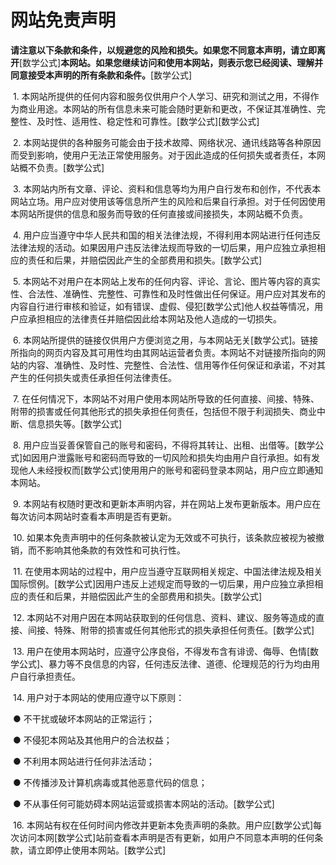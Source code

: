 # **网站免责声明**

**请注意以下条款和条件，以规避您的风险和损失。如果您不同意本声明，请立即离开**[数学公式]**本网站。如果您继续访问和使用本网站，则表示您已经阅读、理解并同意接受本声明的所有条款和条件。**[数学公式]

​            1.     本网站所提供的任何内容和服务仅供用户个人学习、研究和测试之用，不得作为商业用途。本网站的所有信息未来可能会随时更新和更改，不保证其准确性、完整性、及时性、适用性、稳定性和可靠性。[数学公式][数学公式]

​            2.     本网站提供的各种服务可能会由于技术故障、网络状况、通讯线路等各种原因而受到影响，使用户无法正常使用服务。对于因此造成的任何损失或者责任，本网站概不负责。[数学公式]

​            3.     本网站内所有文章、评论、资料和信息等均为用户自行发布和创作，不代表本网站立场。用户应对使用该等信息所产生的风险和后果自行承担。对于任何因使用本网站所提供的信息和服务而导致的任何直接或间接损失，本网站概不负责。

​            4.     用户应当遵守中华人民共和国的相关法律法规，不得利用本网站进行任何违反法律法规的活动。如果因用户违反法律法规而导致的一切后果，用户应独立承担相应的责任和后果，并赔偿因此产生的全部费用和损失。[数学公式]

​            5.     本网站不对用户在本网站上发布的任何内容、评论、言论、图片等内容的真实性、合法性、准确性、完整性、可靠性和及时性做出任何保证。用户应对其发布的内容自行进行审核和验证，如有错误、虚假、侵犯[数学公式]他人权益等情况，用户应承担相应的法律责任并赔偿因此给本网站及他人造成的一切损失。

​            6.     本网站所提供的链接仅供用户方便浏览之用，与本网站无关[数学公式]。链接所指向的网页内容及其可用性均由其网站运营者负责。本网站不对链接所指向的网站的内容、准确性、及时性、完整性、合法性、信用等作任何保证和承诺，不对其产生的任何损失或责任承担任何法律责任。

​            7.     在任何情况下，本网站不对用户使用本网站所导致的任何直接、间接、特殊、附带的损害或任何其他形式的损失承担任何责任，包括但不限于利润损失、商业中断、信息损失等。[数学公式]

​            8.     用户应当妥善保管自己的账号和密码，不得将其转让、出租、出借等。[数学公式]如因用户泄露账号和密码而导致的一切风险和损失均由用户自行承担。如有发现他人未经授权而[数学公式]使用用户的账号和密码登录本网站，用户应立即通知本网站。

​            9.     本网站有权随时更改和更新本声明内容，并在网站上发布更新版本。用户应在每次访问本网站时查看本声明是否有更新。

​            10.     如果本免责声明中的任何条款被认定为无效或不可执行，该条款应被视为被撤销，而不影响其他条款的有效性和可执行性。

​            11.     在使用本网站的过程中，用户应当遵守互联网相关规定、中国法律法规及相关国际惯例。[数学公式]因用户违反上述规定而导致的一切后果，用户应独立承担相应的责任和后果，并赔偿因此产生的全部费用和损失。[数学公式]

​            12.     本网站不对用户因在本网站获取到的任何信息、资料、建议、服务等造成的直接、间接、特殊、附带的损害或任何其他形式的损失承担任何责任。[数学公式]

​            13.     用户在使用本网站时，应遵守公序良俗，不得发布含有诽谤、侮辱、色情[数学公式]、暴力等不良信息的内容，任何违反法律、道德、伦理规范的行为均由用户自行承担责任。

​            14.     用户对于本网站的使用应遵守以下原则：

​                ● 不干扰或破坏本网站的正常运行；

​                ● 不侵犯本网站及其他用户的合法权益；

​                ● 不利用本网站进行任何非法活动；

​                ● 不传播涉及计算机病毒或其他恶意代码的信息；

​                ● 不从事任何可能妨碍本网站运营或损害本网站的活动。[数学公式]

​            16.     本网站有权在任何时间内修改并更新本免责声明的条款。用户应[数学公式]每次访问本网[数学公式]站前查看本声明是否有更新，如用户不同意本声明的任何条款，请立即停止使用本网站。[数学公式]